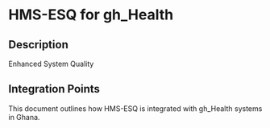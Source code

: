 # HMS-ESQ for gh_Health

## Description

Enhanced System Quality

## Integration Points

This document outlines how HMS-ESQ is integrated with gh_Health systems in Ghana.
